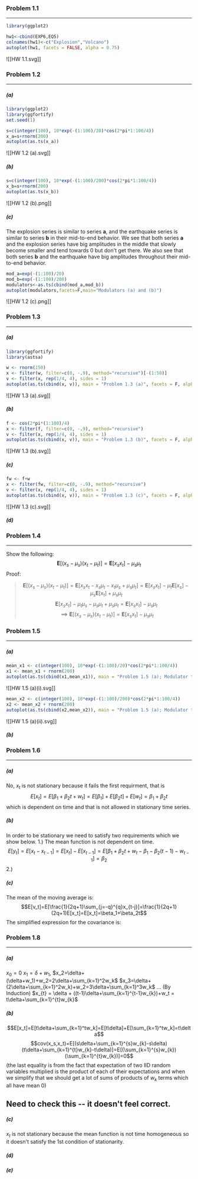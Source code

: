 ### Problem 1.1
---
```R
library(ggplot2)

hw1<-cbind(EXP6,EQ5)
colnames(hw1)<-c("Explosion","Volcano")
autoplot(hw1, facets = FALSE, alpha = 0.75)
```
![[HW 1.1.svg]]

### Problem 1.2
---
##### (a)
```R
library(ggplot2)
library(ggfortify)
set.seed(1)

s=c(integer(100), 10*exp(-(1:100)/20)*cos(2*pi*1:100/4))
x_a=s+rnorm(200)
autoplot(as.ts(x_a))
```
![[HW 1.2 (a).svg]]

##### (b)
```R
s=c(integer(100), 10*exp(-(1:100)/200)*cos(2*pi*1:100/4))
x_b=s+rnorm(200)
autoplot(as.ts(x_b))
```
![[HW 1.2 (b).png]]
##### (c)
The explosion series is similar to series **a**, and the earthquake series is similar to series **b** in their mid-to-end behavior. We see that both series **a** and the explosion series have big amplitudes in the middle that slowly become smaller and tend towards 0 but don't get there. We also see that both series **b** and the earthquake have big amplitudes throughout their mid-to-end behavior.
```R
mod_a=exp(-(1:100)/20)
mod_b=exp(-(1:100)/200)
modulators<-as.ts(cbind(mod_a,mod_b))
autoplot(modulators,facets=F,main="Modulators (a) and (b)")
```
![[HW 1.2 (c).png]]
### Problem 1.3
---
##### (a)
```R
library(ggfortify)
library(astsa)

w <- rnorm(150)
x <- filter(w, filter=c(0, -.9), method="recursive")[-(1:50)]
v <- filter(x, rep(1/4, 4), sides = 1)
autoplot(as.ts(cbind(x, v)), main = "Problem 1.3 (a)", facets = F, alpha=0.8)
```
![[HW 1.3 (a).svg]]
##### (b)
```R
f <- cos(2*pi*(1:100)/4)
x <- filter(f, filter=c(0, -.9), method="recursive")
v <- filter(x, rep(1/4, 4), sides = 1)
autoplot(as.ts(cbind(x, v)), main = "Problem 1.3 (b)", facets = F, alpha=0.8)
```
![[HW 1.3 (b).svg]]
##### (c)
```R
fw <- f+w
x <- filter(fw, filter=c(0, -.9), method="recursive")
v <- filter(x, rep(1/4, 4), sides = 1)
autoplot(as.ts(cbind(x, v)), main = "Problem 1.3 (c)", facets = F, alpha=0.8)
```
![[HW 1.3 (c).svg]]
##### (d)

### Problem 1.4
---
Show the following:
$$
\mathbf{E}[(x_{s}-\mu_{s})(x_{t}-\mu_{t})]=\mathbf{E}[x_{s}x_{t}]-\mu_{s}\mu_{t}
$$
Proof:
> $$\mathbf{E}[(x_{s}-\mu_{s})(x_{t}-\mu_{t})]=\mathbf{E}[x_{s}x_{t}-x_{s}\mu_{t}-x_{t}\mu_{s}+\mu_{s}\mu_{t}]=\mathbf{E}[{x_{s}x_{t}}]-\mu_{t}\mathbf{E}[x_{s}]-\mu_{s}\mathbf{E}[x_{t}]+\mu_{s}\mu_{t}$$
> $$\mathbf{E}[{x_{s}x_{t}}]-\mu_{t}\mu_{s}-\mu_{s}\mu_{t}+\mu_{s}\mu_{t}=\mathbf{E}[x_{s}x_{t}]-\mu_{s}\mu_{t}$$
> $$\implies \mathbf{E}[(x_{s}-\mu_{s})(x_{t}-\mu_{t})]=\mathbf{E}[x_{s}x_{t}]-\mu_{s}\mu_{t}$$

### Problem 1.5
---
##### (a) 
```R
mean_x1 <- c(integer(100), 10*exp(-(1:100)/20)*cos(2*pi*1:100/4))
x1 <- mean_x1 + rnorm(200)
autoplot(as.ts(cbind(x1,mean_x1)), main = "Problem 1.5 (a); Modulator t/20", facets = F, alpha=0.7)
```
![[HW 1.5 (a)(i).svg]]

```R
mean_x2 <- c(integer(100), 10*exp(-(1:100)/200)*cos(2*pi*1:100/4))
x2 <- mean_x2 + rnorm(200)
autoplot(as.ts(cbind(x2,mean_x2)), main = "Problem 1.5 (a); Modulator t/200", facets = F, alpha=0.7)
```
![[HW 1.5 (a)(ii).svg]]
##### (b) 

### Problem 1.6
---
##### (a) 
No, $x_t$ is not stationary because it fails the first requirment, that is $$E[x_t]=E[\beta_1+\beta_2t+w_t]=E[\beta_1]+E[\beta_2t]+E[w_t]=\beta_1+\beta_2t$$ which is dependent on time and that is not allowed in stationary time series.
##### (b)
In order to be stationary we need to satisfy two requirements which we show below.
1.) The mean function is not dependent on time.
$$E[y_t] = E[x_t - x_{t-1}] = E[x_t] - E[x_{t-1}] = E[\beta_1+\beta_2t + w_t - \beta_1-\beta_2(t-1)-w_{t-1}] = \beta_2$$
2.)
##### (c)
The mean of the moving average is:$$E[v_t]=E[\frac{1}{2q+1}\sum_{j=-q}^{q}x_{t-j}]=\frac{1}{2q+1}(2q+1)E[x_t]=E[x_t]=\beta_1+\beta_2t$$
The simplified expression for the covariance is:

### Problem 1.8
---
##### (a)
$x_0=0$
$x_1 = \delta + w_1,$
$x_2=\delta+(\delta+w_1)+w_2=2\delta+\sum_{k=1}^2w_k$
$x_3=\delta+(2\delta+\sum_{k=1}^2w_k)+w_2=3\delta+\sum_{k=1}^3w_k$
... (By Induction)
$x_{t} = \delta + ((t-1)\delta+\sum_{k=1}^{t-1}w_{k})+w_t = t\delta+\sum_{k=1}^{t}w_{k}$

##### (b)
$$E[x_t]=E[t\delta+\sum_{k=1}^tw_k]=E[t\delta]+E[\sum_{k=1}^tw_k]=t\delta$$
$$cov(x_s,x_t)=E[(s\delta+\sum_{k=1}^{s}w_{k}-s\delta)(t\delta+\sum_{k=1}^{t}w_{k}-t\delta)]=E[(\sum_{k=1}^{s}w_{k})(\sum_{k=1}^{t}w_{k})]=0$$(the last equality is from the fact that expectation of two IID random variables multiplied is the product of each of their expectations and when we simplify that we should get a lot of sums of products of $w_k$ terms which all have mean 0)
## Need to check this -- it doesn't feel correct.

##### (c)
$x_t$ is not stationary because the mean function is not time homogeneous so it doesn't satisfy the 1st condition of stationarity.

##### (d)

##### (e)